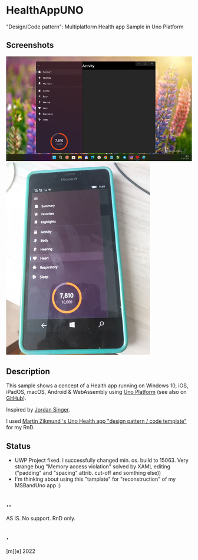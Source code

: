 # HealthAppUNO

"Design/Code pattern": Multiplatform Health app Sample in Uno Platform

## Screenshots
![](Images/shot1.png)
![](Images/shot2.png)

## Description
This sample shows a concept of a Health app running on Windows 10, iOS, iPadOS, macOS, Android & WebAssembly 
using [Uno Platform](https://platform.uno/) (see also on [GitHub](https://github.com/unoplatform/uno/)). 

Inspired by [Jordan Singer](https://twitter.com/jsngr?s=20).

I used [Martin Zikmund 's Uno Health app "design pattern / code template"](https://github.com/MartinZikmund/uno-health-app-concept/) for my RnD.

## Status
- UWP Project fixed. I successfully changed min. os. build to  15063. Very strange bug "Memory access violation" solved by XAML editing ("padding" and "spacing" attrib. cut-off and somthing else))
- I'm thinking about using this "tamplate" for "reconstruction" of my MSBandUno app :) 

## ..
AS IS. No support. RnD only.

## .
[m][e] 2022